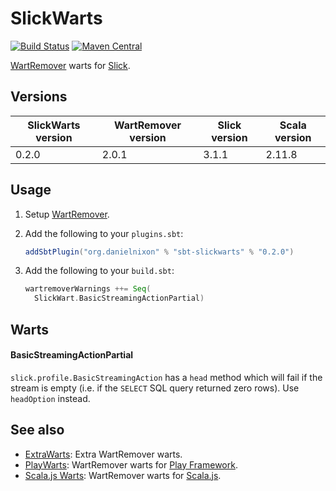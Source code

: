 # SlickWarts

[![Build Status](https://travis-ci.org/danielnixon/slickwarts.svg?branch=master)](https://travis-ci.org/danielnixon/slickwarts)
[![Maven Central](https://maven-badges.herokuapp.com/maven-central/org.danielnixon/slickwarts_2.11/badge.svg)](https://maven-badges.herokuapp.com/maven-central/org.danielnixon/slickwarts_2.11)

[WartRemover](https://github.com/wartremover/wartremover) warts for [Slick](http://slick.typesafe.com/).

## Versions

| SlickWarts version | WartRemover version | Slick version | Scala version |
|--------------------|---------------------|---------------|---------------|
| 0.2.0              | 2.0.1               | 3.1.1         | 2.11.8        |

## Usage

1. Setup [WartRemover](https://github.com/wartremover/wartremover).
2. Add the following to your `plugins.sbt`:

    ```scala
    addSbtPlugin("org.danielnixon" % "sbt-slickwarts" % "0.2.0")
    ```

3. Add the following to your `build.sbt`:
    ```scala
    wartremoverWarnings ++= Seq(
      SlickWart.BasicStreamingActionPartial)
    ```

## Warts

#### BasicStreamingActionPartial

`slick.profile.BasicStreamingAction` has a `head` method which will fail if the stream is empty (i.e. if the `SELECT` SQL query returned zero rows). Use `headOption` instead.

## See also

* [ExtraWarts](https://github.com/danielnixon/extrawarts): Extra WartRemover warts.
* [PlayWarts](https://github.com/danielnixon/playwarts):  WartRemover warts for [Play Framework](https://www.playframework.com/).
* [Scala.js Warts](https://github.com/danielnixon/scalajswarts):  WartRemover warts for [Scala.js](https://www.scala-js.org/).
